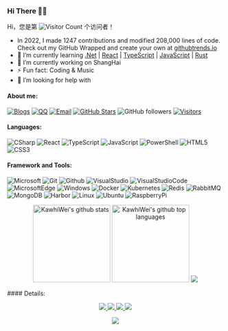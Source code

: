 ### Hi There 👋😋
Hi，您是第 ![Visitor Count](https://profile-counter.glitch.me/KawhiWei/count.svg) 个访问者！

- In 2022, I made 1247 contributions and modified 208,000 lines of code. Check out my GitHub Wrapped and create your own at [githubtrends.io](https://www.githubtrends.io)
- 🍃 I’m currently learning [.Net](https://dotnet.microsoft.com/zh-cn/) | [React](https://react.docschina.org/) | [TypeScript](https://www.typescriptlang.org) | [JavaScript](https://developer.mozilla.org/zh-CN/docs/learn/JavaScript) | [Rust](https://course.rs/about-book.html)
- 🔭 I’m currently working on ShangHai
- ⚡ Fun fact: Coding & Music
- 🤔 I’m looking for help with

#### About me:

[![Blogs](https://img.shields.io/badge/CNBlogs-3693F3?logo=GoogleHome&logoColor=white&style=flat-square)](https://www.cnblogs.com/kawhi187/)
[![QQ](https://img.shields.io/badge/QQ-9599ed?logo=TencentQQ&logoColor=white&style=flat-square)](https://qm.qq.com/cgi-bin/qm/qr?k=7nxtieNadHOuoeH9rqcWD4uTSGQ70J8W&noverify=0&personal_qrcode_source=3)
[![Email](https://img.shields.io/badge/Mail-d02109?logo=gmail&logoColor=white&style=flat-square)](mailto:kawhi18790997531@163.com)
[![GitHub Stars](https://img.shields.io/github/stars/KawhiWei?color=2da44e&label=GitHub%20Stars&logo=Github&style=flat-square)](https://github.com/KawhiWei)
![GitHub followers](https://img.shields.io/github/followers/KawhiWei?label=Followers&style=flat-square)
[![Visitors](https://visitor-badge.laobi.icu/badge?page_id=KawhiWei.KawhiWei&left_text=Visitors&left_color=red&right_color=green)](https://github.com/KawhiWei)

#### Languages:

![CSharp](https://img.shields.io/badge/CSharp-2e2960?logo=CSharp&logoColor=white&style=flat-square)
![React](https://img.shields.io/badge/React-51adc2?logo=React&logoColor=white&style=flat-square)
![TypeScript](https://img.shields.io/badge/TypeScript-3178c6?logo=TypeScript&logoColor=white&style=flat-square)
![JavaScript](https://img.shields.io/badge/JavaScript-F7DF1E?logo=JavaScript&logoColor=333&style=flat-square)
![PowerShell](https://img.shields.io/badge/PowerShell-cc375d?logo=Powershell&logoColor=white&style=flat-square)
![HTML5](https://img.shields.io/badge/HTML5-E34F26?logo=HTML5&logoColor=fff&style=flat-square)
![CSS3](https://img.shields.io/badge/CSS3-1572B6?logo=CSS3&logoColor=fff&style=flat-square)

#### Framework and Tools:

![Microsoft](https://img.shields.io/badge/Microsoft-999999?logo=Microsoft&logoColor=white&style=flat-square)
![Git](https://img.shields.io/badge/Git-F05032?logo=Git&logoColor=white&style=flat-square)
![Github](https://img.shields.io/badge/GitHub-161b22?logo=GitHub&logoColor=white&style=flat-square)
![VisualStudio](https://img.shields.io/badge/VisualStudio-a578dc?logo=VisualStudio&logoColor=white&style=flat-square)
![VisualStudioCode](https://img.shields.io/badge/VisualStudioCode-24bfa5?logo=VisualStudioCode&logoColor=white&style=flat-square)
![MicrosoftEdge](https://img.shields.io/badge/MicrosoftEdge-0078D7?logo=MicrosoftEdge&logoColor=white&style=flat-square)
![Windows](https://img.shields.io/badge/Windows-3776AB?logo=Windows&logoColor=white&style=flat-square)
![Docker](https://img.shields.io/badge/Docker-003f8c?logo=Docker&logoColor=white&style=flat-square)
![Kubernetes](https://img.shields.io/badge/Kubernetes-326de6?logo=Kubernetes&logoColor=white&style=flat-square)
![Redis](https://img.shields.io/badge/Redis-ce332a?logo=Redis&logoColor=white&style=flat-square)
![RabbitMQ](https://img.shields.io/badge/RabbitMQ-ff6600?logo=RabbitMQ&logoColor=white&style=flat-square)
![MongoDB](https://img.shields.io/badge/MongoDB-023430?logo=MongoDB&logoColor=white&style=flat-square)
![Harbor](https://img.shields.io/badge/Harbor-00364d?logo=Harbor&logoColor=white&style=flat-square)
![Linux](https://img.shields.io/badge/Linux-343846?logo=Linux&logoColor=white&style=flat-square)
![Ubuntu](https://img.shields.io/badge/Ubuntu-e95420?logo=Ubuntu&logoColor=white&style=flat-square)
![RaspberryPi](https://img.shields.io/badge/RaspberryPi-cd2355?logo=RaspberryPi&logoColor=white&style=flat-square)


<p align="center"> 
  <img height="180em" src="https://github-readme-stats.vercel.app/api?username=KawhiWei&show_icons=true&theme=merko&count_private=true" alt="KawhiWei's github stats" />
  <img height="180em" src="https://github-readme-stats.vercel.app/api/top-langs/?username=KawhiWei&theme=merko&layout=compact" alt="KawhiWei's github top languages" />
    <img src="https://github-profile-trophy.vercel.app/?username=KawhiWei&theme=monokai&column=8&no-frame=true&no-bg=true" />
</p>
#### Details:

<p align="center">
  <a href="https://github.com/KawhiWei">
    <img src="http://github-profile-summary-cards.vercel.app/api/cards/profile-details?username=KawhiWei&theme=transparent" />
  </a>
  <a href="https://github.com/KawhiWei">
    <img src="https://github-readme-streak-stats.herokuapp.com/?user=KawhiWei&hide_border=true&card_width=338&theme=transparent" />
  </a>
  <a href="https://github.com/KawhiWei">
    <img src="http://github-profile-summary-cards.vercel.app/api/cards/stats?username=KawhiWei&theme=transparent" />
  </a>
  <a href="https://github.com/KawhiWei">
    <img src="https://github-readme-stats.vercel.app/api/top-langs/?username=KawhiWei&langs_count=10&exclude_repo=&hide=jupyter%20notebook,vim%20script,cmake,makefile,batchfile,emacs%20lisp,css,html&layout=default&card_width=699&hide_border=true&theme=transparent" />
  </a>
</p>

<p align="center">
  <a href="https://github.com/KawhiWei">
    <img src="https://komarev.com/ghpvc/?username=KawhiWei&color=blue&style=flat)" />
  </a>
</p>
<!--

- 🔭 I’m currently working on ...
- 🌱 I’m currently learning ...
- 👯 I’m looking to collaborate on ...
- 🤔 I’m looking for help with ...
- 💬 Ask me about ...
- 📫 How to reach me: ...
- 😄 Pronouns: ...
- ⚡ Fun fact: ...
-->
